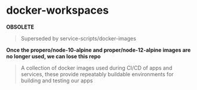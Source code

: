 # docker-workspaces

**OBSOLETE**

> Superseded by service-scripts/docker-images

**Once the propero/node-10-alpine and proper/node-12-alpine
images are no longer used, we can lose this repo**

>
> A collection of docker images used during CI/CD of apps and services,
> these provide repeatably buildable environments for building and
> testing our apps
>
